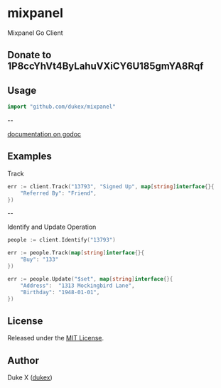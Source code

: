 
mixpanel
========

Mixpanel Go Client

## Donate to 1P8ccYhVt4ByLahuVXiCY6U185gmYA8Rqf

## Usage

``` go
import "github.com/dukex/mixpanel"
```
--

[documentation on godoc](http://godoc.org/github.com/dukex/mixpanel)


## Examples

Track

``` go
err := client.Track("13793", "Signed Up", map[string]interface{}{
	"Referred By": "Friend",
})
```
--

Identify and Update Operation

``` go
people := client.Identify("13793")

err := people.Track(map[string]interface{}{
	"Buy": "133"
})

err := people.Update("$set", map[string]interface{}{
	"Address":  "1313 Mockingbird Lane",
	"Birthday": "1948-01-01",
})
```

## License

Released under the [MIT License](http://opensource.org/licenses/MIT).

## Author

Duke X ([dukex](http://github.com/dukex))
